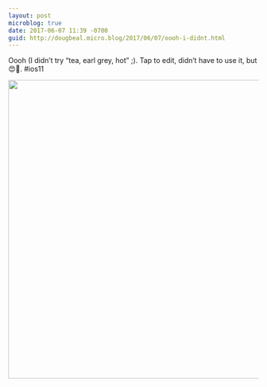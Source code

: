 ```yaml
---
layout: post
microblog: true
date: 2017-06-07 11:39 -0700
guid: http://dougbeal.micro.blog/2017/06/07/oooh-i-didnt.html
---
```

Oooh (I didn’t try “tea, earl grey, hot” ;). Tap to edit, didn’t have to use it, but 😍🤗. #ios11

<img src="http://dougbeal.micro.blog/uploads/2017/34db2e7209.jpg" width="600" height="600" style="height: auto" />
